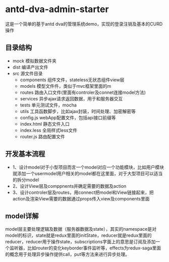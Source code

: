 # antd-dva-admin-starter
这是一个简单的基于antd dva的管理系统demo，实现的登录注销及基本的CURD操作
## 目录结构

- mock 模拟数据文件夹
- dist 编译产出文件
- src 源文件目录
  - components 组件文件，stateless无状态组件view层
  - models 模型文件件，类似于mvc框架里面的m
  - routes 路由入口文件(里面有controler及connet连接model方法)
  - services 异步ajax请求返回数据，用于和服务器交互
  - tests 单元测试文件，mocha
  - utils 工具函数脚步，比如ajax封装，时间处理、加密解密等
  - config.js webApp配置文件，包括api接口前缀等
  - index.html 静态文件入口
  - index.less 全局样式less文件
  - router.js 路由配置文件

## 开发基本流程
- 1、设计model对于小型项目而言一个model对应一个功能模块，比如用户模块就添加一个usermodel用户相关的model都在这里面，对于大型项目可以适当的拆分model
- 2、设计View层及comppnents并确定需要的数据及action
- 3、设计controler层及routes，用connect把model和View链接起来，把action及渲染View需要的数据通过props传入view及components里面

## model详解
model层主要处理逻辑及数据（服务器数据及state），其实的namespace是对model的标识，state就是redux里面的initState，reducer就是redux里面的reducer，reducer用于操作state，subscriptions字面上的意思是订阅及添加一个监听器，比如router的变化keyborder事件监听等，effects为redux-saga里面的概念用于处理异步操作提供call，put等方法来进行异步处理。
